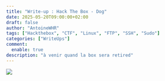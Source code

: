 ```yaml
---
title: "Write-up : Hack The Box - Dog"
date: 2025-05-20T09:00:00+02:00
draft: false
author: "AntoineWHR"
tags: ["Hackthebox", "CTF", "Linux", "FTP", "SSH", "Sudo"]
categories: ["WriteUps"]
comment:
  enable: true
description: "à venir quand la box sera retired"
---
```


![](/images/flagall.png)
